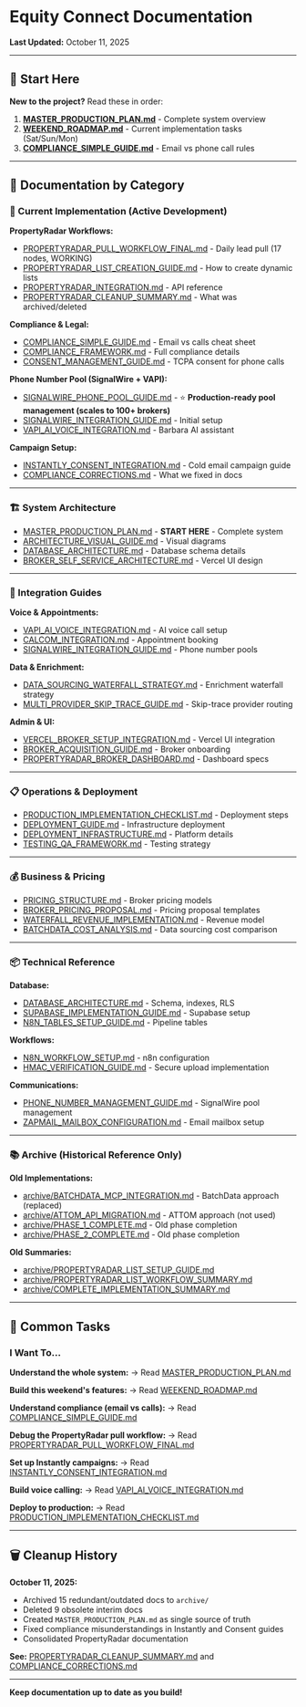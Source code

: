 # Equity Connect Documentation

**Last Updated:** October 11, 2025

---

## 📖 Start Here

**New to the project?** Read these in order:

1. **[MASTER_PRODUCTION_PLAN.md](MASTER_PRODUCTION_PLAN.md)** - Complete system overview
2. **[WEEKEND_ROADMAP.md](WEEKEND_ROADMAP.md)** - Current implementation tasks (Sat/Sun/Mon)
3. **[COMPLIANCE_SIMPLE_GUIDE.md](COMPLIANCE_SIMPLE_GUIDE.md)** - Email vs phone call rules

---

## 📁 Documentation by Category

### 🚀 Current Implementation (Active Development)

**PropertyRadar Workflows:**
- [PROPERTYRADAR_PULL_WORKFLOW_FINAL.md](PROPERTYRADAR_PULL_WORKFLOW_FINAL.md) - Daily lead pull (17 nodes, WORKING)
- [PROPERTYRADAR_LIST_CREATION_GUIDE.md](PROPERTYRADAR_LIST_CREATION_GUIDE.md) - How to create dynamic lists
- [PROPERTYRADAR_INTEGRATION.md](PROPERTYRADAR_INTEGRATION.md) - API reference
- [PROPERTYRADAR_CLEANUP_SUMMARY.md](PROPERTYRADAR_CLEANUP_SUMMARY.md) - What was archived/deleted

**Compliance & Legal:**
- [COMPLIANCE_SIMPLE_GUIDE.md](COMPLIANCE_SIMPLE_GUIDE.md) - Email vs calls cheat sheet
- [COMPLIANCE_FRAMEWORK.md](COMPLIANCE_FRAMEWORK.md) - Full compliance details
- [CONSENT_MANAGEMENT_GUIDE.md](CONSENT_MANAGEMENT_GUIDE.md) - TCPA consent for phone calls

**Phone Number Pool (SignalWire + VAPI):**
- [SIGNALWIRE_PHONE_POOL_GUIDE.md](SIGNALWIRE_PHONE_POOL_GUIDE.md) - ⭐ **Production-ready pool management (scales to 100+ brokers)**
- [SIGNALWIRE_INTEGRATION_GUIDE.md](SIGNALWIRE_INTEGRATION_GUIDE.md) - Initial setup
- [VAPI_AI_VOICE_INTEGRATION.md](VAPI_AI_VOICE_INTEGRATION.md) - Barbara AI assistant

**Campaign Setup:**
- [INSTANTLY_CONSENT_INTEGRATION.md](INSTANTLY_CONSENT_INTEGRATION.md) - Cold email campaign guide
- [COMPLIANCE_CORRECTIONS.md](COMPLIANCE_CORRECTIONS.md) - What we fixed in docs

---

### 🏗️ System Architecture

- [MASTER_PRODUCTION_PLAN.md](MASTER_PRODUCTION_PLAN.md) - **START HERE** - Complete system
- [ARCHITECTURE_VISUAL_GUIDE.md](ARCHITECTURE_VISUAL_GUIDE.md) - Visual diagrams
- [DATABASE_ARCHITECTURE.md](DATABASE_ARCHITECTURE.md) - Database schema details
- [BROKER_SELF_SERVICE_ARCHITECTURE.md](BROKER_SELF_SERVICE_ARCHITECTURE.md) - Vercel UI design

---

### 🔧 Integration Guides

**Voice & Appointments:**
- [VAPI_AI_VOICE_INTEGRATION.md](VAPI_AI_VOICE_INTEGRATION.md) - AI voice call setup
- [CALCOM_INTEGRATION.md](CALCOM_INTEGRATION.md) - Appointment booking
- [SIGNALWIRE_INTEGRATION_GUIDE.md](SIGNALWIRE_INTEGRATION_GUIDE.md) - Phone number pools

**Data & Enrichment:**
- [DATA_SOURCING_WATERFALL_STRATEGY.md](DATA_SOURCING_WATERFALL_STRATEGY.md) - Enrichment waterfall strategy
- [MULTI_PROVIDER_SKIP_TRACE_GUIDE.md](MULTI_PROVIDER_SKIP_TRACE_GUIDE.md) - Skip-trace provider routing

**Admin & UI:**
- [VERCEL_BROKER_SETUP_INTEGRATION.md](VERCEL_BROKER_SETUP_INTEGRATION.md) - Vercel UI integration
- [BROKER_ACQUISITION_GUIDE.md](BROKER_ACQUISITION_GUIDE.md) - Broker onboarding
- [PROPERTYRADAR_BROKER_DASHBOARD.md](PROPERTYRADAR_BROKER_DASHBOARD.md) - Dashboard specs

---

### 📋 Operations & Deployment

- [PRODUCTION_IMPLEMENTATION_CHECKLIST.md](PRODUCTION_IMPLEMENTATION_CHECKLIST.md) - Deployment steps
- [DEPLOYMENT_GUIDE.md](DEPLOYMENT_GUIDE.md) - Infrastructure deployment
- [DEPLOYMENT_INFRASTRUCTURE.md](DEPLOYMENT_INFRASTRUCTURE.md) - Platform details
- [TESTING_QA_FRAMEWORK.md](TESTING_QA_FRAMEWORK.md) - Testing strategy

---

### 💰 Business & Pricing

- [PRICING_STRUCTURE.md](PRICING_STRUCTURE.md) - Broker pricing models
- [BROKER_PRICING_PROPOSAL.md](BROKER_PRICING_PROPOSAL.md) - Pricing proposal templates
- [WATERFALL_REVENUE_IMPLEMENTATION.md](WATERFALL_REVENUE_IMPLEMENTATION.md) - Revenue model
- [BATCHDATA_COST_ANALYSIS.md](BATCHDATA_COST_ANALYSIS.md) - Data sourcing cost comparison

---

### 📦 Technical Reference

**Database:**
- [DATABASE_ARCHITECTURE.md](DATABASE_ARCHITECTURE.md) - Schema, indexes, RLS
- [SUPABASE_IMPLEMENTATION_GUIDE.md](SUPABASE_IMPLEMENTATION_GUIDE.md) - Supabase setup
- [N8N_TABLES_SETUP_GUIDE.md](N8N_TABLES_SETUP_GUIDE.md) - Pipeline tables

**Workflows:**
- [N8N_WORKFLOW_SETUP.md](N8N_WORKFLOW_SETUP.md) - n8n configuration
- [HMAC_VERIFICATION_GUIDE.md](HMAC_VERIFICATION_GUIDE.md) - Secure upload implementation

**Communications:**
- [PHONE_NUMBER_MANAGEMENT_GUIDE.md](PHONE_NUMBER_MANAGEMENT_GUIDE.md) - SignalWire pool management
- [ZAPMAIL_MAILBOX_CONFIGURATION.md](ZAPMAIL_MAILBOX_CONFIGURATION.md) - Email mailbox setup

---

### 📚 Archive (Historical Reference Only)

**Old Implementations:**
- [archive/BATCHDATA_MCP_INTEGRATION.md](archive/BATCHDATA_MCP_INTEGRATION.md) - BatchData approach (replaced)
- [archive/ATTOM_API_MIGRATION.md](archive/ATTOM_API_MIGRATION.md) - ATTOM approach (not used)
- [archive/PHASE_1_COMPLETE.md](archive/PHASE_1_COMPLETE.md) - Old phase completion
- [archive/PHASE_2_COMPLETE.md](archive/PHASE_2_COMPLETE.md) - Old phase completion

**Old Summaries:**
- [archive/PROPERTYRADAR_LIST_SETUP_GUIDE.md](archive/PROPERTYRADAR_LIST_SETUP_GUIDE.md)
- [archive/PROPERTYRADAR_LIST_WORKFLOW_SUMMARY.md](archive/PROPERTYRADAR_LIST_WORKFLOW_SUMMARY.md)
- [archive/COMPLETE_IMPLEMENTATION_SUMMARY.md](archive/COMPLETE_IMPLEMENTATION_SUMMARY.md)

---

## 🎯 Common Tasks

### I Want To...

**Understand the whole system:**
→ Read [MASTER_PRODUCTION_PLAN.md](MASTER_PRODUCTION_PLAN.md)

**Build this weekend's features:**
→ Read [WEEKEND_ROADMAP.md](WEEKEND_ROADMAP.md)

**Understand compliance (email vs calls):**
→ Read [COMPLIANCE_SIMPLE_GUIDE.md](COMPLIANCE_SIMPLE_GUIDE.md)

**Debug the PropertyRadar pull workflow:**
→ Read [PROPERTYRADAR_PULL_WORKFLOW_FINAL.md](PROPERTYRADAR_PULL_WORKFLOW_FINAL.md)

**Set up Instantly campaigns:**
→ Read [INSTANTLY_CONSENT_INTEGRATION.md](INSTANTLY_CONSENT_INTEGRATION.md)

**Build voice calling:**
→ Read [VAPI_AI_VOICE_INTEGRATION.md](VAPI_AI_VOICE_INTEGRATION.md)

**Deploy to production:**
→ Read [PRODUCTION_IMPLEMENTATION_CHECKLIST.md](PRODUCTION_IMPLEMENTATION_CHECKLIST.md)

---

## 🗑️ Cleanup History

**October 11, 2025:**
- Archived 15 redundant/outdated docs to `archive/`
- Deleted 9 obsolete interim docs
- Created `MASTER_PRODUCTION_PLAN.md` as single source of truth
- Fixed compliance misunderstandings in Instantly and Consent guides
- Consolidated PropertyRadar documentation

**See:** [PROPERTYRADAR_CLEANUP_SUMMARY.md](PROPERTYRADAR_CLEANUP_SUMMARY.md) and [COMPLIANCE_CORRECTIONS.md](COMPLIANCE_CORRECTIONS.md)

---

**Keep documentation up to date as you build!**

